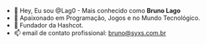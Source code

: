 - 👋 Hey, Eu sou @Lag0 - Mais conhecido como **Bruno Lago**
- 👀 Apaixonado em Programação, Jogos e no Mundo Tecnológico.
- 👑 Fundador da Hashcot.
- 📫 email de contato profissional: bruno@syxs.com.br

<!---
Lag0/Lag0 is a ✨ special ✨ repository because its `README.md` (this file) appears on your GitHub profile.
You can click the Preview link to take a look at your changes.
--->
